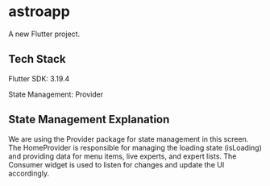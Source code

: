 # astroapp

A new Flutter project.

## Tech Stack
Flutter SDK: 3.19.4

State Management: Provider

## State Management Explanation
We are using the Provider package for state management in this screen. The HomeProvider 
is responsible for managing the loading state (isLoading) and providing data for menu items, 
live experts, and expert lists. The Consumer<HomeProvider> widget is used to listen for changes 
and update the UI accordingly.


